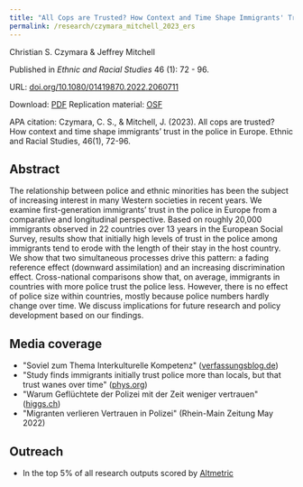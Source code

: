 ```yaml
---
title: "All Cops are Trusted? How Context and Time Shape Immigrants' Trust in the Police in Europe"
permalink: /research/czymara_mitchell_2023_ers
---
```

Christian S. Czymara & Jeffrey Mitchell

Published in *Ethnic and Racial Studies* 46 (1): 72 - 96.

URL: [doi.org/10.1080/01419870.2022.2060711](https://doi.org/10.1080/01419870.2022.2060711)

Download: [PDF](https://czymara.github.io/files/Czymara_2023_All-cops-are-trusted.pdf)
Replication material: [OSF](https://doi.org/10.17605/OSF.IO/BWXEA)

APA citation: Czymara, C. S., & Mitchell, J. (2023). All cops are trusted? How context and time shape immigrants’ trust in the police in Europe. Ethnic and Racial Studies, 46(1), 72-96.

Abstract
------
The relationship between police and ethnic minorities has been the subject of increasing interest in many Western societies in recent years. We examine first-generation immigrants’ trust in the police in Europe from a comparative and longitudinal perspective. Based on roughly 20,000 immigrants observed in 22 countries over 13 years in the European Social Survey, results show that initially high levels of trust in the police among immigrants tend to erode with the length of their stay in the host country. We show that two simultaneous processes drive this pattern: a fading reference effect (downward assimilation) and an increasing discrimination effect. Cross-national comparisons show that, on average, immigrants in countries with more police trust the police less. However, there is no effect of police size within countries, mostly because police numbers hardly change over time. We discuss implications for future research and policy development based on our findings.

Media coverage
------
- "Soviel zum Thema Interkulturelle Kompetenz" ([verfassungsblog.de](https://verfassungsblog.de/soviel-zum-thema-interkulturelle-kompetenz/))
- "Study finds immigrants initially trust police more than locals, but that trust wanes over time" ([phys.org](https://phys.org/news/2022-05-immigrants-police-locals-wanes.html))
- "Warum Geflüchtete der Polizei mit der Zeit weniger vertrauen" ([higgs.ch](https://www.higgs.ch/warum-gefluechtete-der-polizei-mit-der-zeit-weniger-vertrauen/51458/))
- "Migranten verlieren Vertrauen in Polizei" (Rhein-Main Zeitung May 2022)

Outreach
------
- In the top 5% of all research outputs scored by [Altmetric](https://routledge.altmetric.com/details/126961587)

